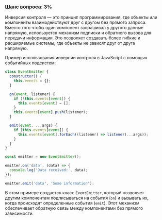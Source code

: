 ### Шанс вопроса: 3%

Инверсия контроля — это принцип программирования, где объекты или компоненты взаимодействуют друг с другом без прямого запроса. Вместо того чтобы один компонент запрашивал у другого данные напрямую, используется механизм подписки и обратного вызова для передачи информации. Это позволяет создавать более гибкие и расширяемые системы, где объекты не зависят друг от друга напрямую.

Пример использования инверсии контроля в JavaScript с помощью событийных подсистем:

```javascript
class EventEmitter {
  constructor() {
    this.events = {};
  }

  on(event, listener) {
    if (!this.events[event]) {
      this.events[event] = [];
    }
    this.events[event].push(listener);
  }

  emit(event, ...args) {
    if (this.events[event]) {
      this.events[event].forEach((listener) => listener(...args));
    }
  }
}

const emitter = new EventEmitter();

emitter.on('data', (data) => {
  console.log('Data received:', data);
});

emitter.emit('data', 'Some information');
```

В этом примере создается класс `EventEmitter`, который позволяет другим компонентам подписываться на события (`on`) и вызывать их, когда происходят определенные события (`emit`). Этот механизм обеспечивает обратную связь между компонентами без прямого зависимости.